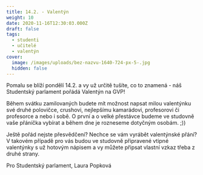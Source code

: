 ```yaml
---
title: 14.2. - Valentýn
weight: 10
date: 2020-11-16T12:30:03.000Z
draft: false
tags:
  - studenti
  - učitelé
  - valentýn
cover:
  image: /images/uploads/bez-nazvu-1640-724-px-5-.jpg
  hidden: false
---
```

<!--StartFragment-->

Pomalu se blíží pondělí 14.2. a vy už určitě tušíte, co to znamená - náš Studentský parlament pořádá Valentýn na GVP!

Během svátku zamilovaných budete mít možnost napsat milou valentýnku své druhé polovičce, crushovi, nejlepšímu kamarádovi, profesorovi či profesorce a nebo i sobě. O první a o velké přestávce budeme ve studovně vaše přáníčka vybírat a během dne je rozneseme dotyčným osobám. ;))

Ještě pořád nejste přesvědčení? Nechce se vám vyrábět valentýnské přání? V takovém případě pro vás budou ve studovně připravené vtipné valentýnky s už hotovým nápisem a vy můžete připsat vlastní vzkaz třeba z druhé strany.

Pro Studentský parlament, Laura Popková

<!--EndFragment-->